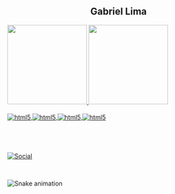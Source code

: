 
<div>
<h2 style="text-align: center">Gabriel Lima</h2>
</div>





<div>
<a href="https://github.com/GabrielLima2803">
<img loading="lazy" height="180em" src="https://github-readme-stats.vercel.app/api/top-langs/?username=GabrielLima2803&layout=compact&langs_count=7&theme=dark"/>
<img loading="lazy" height="180em" src="https://github-readme-stats.vercel.app/api?username=GabrielLima2803&show_icons=true&theme=dark&include_all_commits=false&count_private=true"/>
</div>


<div style="display: inline_block"><br/>
    <img align="center" alt="html5" src="https://img.shields.io/badge/HTML5-E34F26?style=for-the-badge&logo=html5&logoColor=white" />
        <img align="center" alt="html5" src="https://img.shields.io/badge/CSS3-1572B6?style=for-the-badge&logo=css3&logoColor=white" />
            <img align="center" alt="html5" src="https://img.shields.io/badge/JavaScript-323330?style=for-the-badge&logo=javascript&logoColor=F7DF1E" />
              <img align="center" alt="html5" src="https://img.shields.io/badge/Vue.js-35495E?style=for-the-badge&logo=vue.js&logoColor=4FC08D" />
              
</div>

#

<br/>

[![Social](https://img.shields.io/badge/Instagram-E4405F?style=for-the-badge&logo=instagram&logoColor=white)](https://www.instagram.com/_.lima1/)

<br/>

![Snake animation](https://github.com/seu-usuário-aqui/GabrielLima2803/blob/output/github-contribution-grid-snake.svg)

